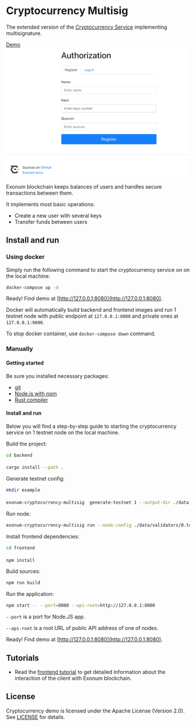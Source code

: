 # Cryptocurrency Multisig

The extended version of the
[Cryptocurrency Service](https://github.com/exonum/exonum/tree/master/examples/cryptocurrency-advanced)
implementing multisignature.

[Demo](https://gfycat.com/ru/someyawningdeer)
![Screenshot](Screenshot.png)


Exonum blockchain keeps balances of users and handles secure
transactions between them.

It implements most basic operations:

- Create a new user with several keys
- Transfer funds between users

## Install and run

### Using docker

Simply run the following command to start the cryptocurrency service on
on the local machine:

```bash
docker-compose up -d
```

Ready! Find demo at [http://127.0.0.1:8080](http://127.0.0.1:8080).

Docker will automatically build backend and frontend images and run 1 testnet node with public endpoint at `127.0.0.1:8000`
and private ones at `127.0.0.1:9000`.

To stop docker container, use `docker-compose down` command.

### Manually

#### Getting started

Be sure you installed necessary packages:

- [git](https://git-scm.com/downloads)
- [Node.js with npm](https://nodejs.org/en/download/)
- [Rust compiler](https://rustup.rs/)

#### Install and run

Below you will find a step-by-step guide to starting the cryptocurrency
service on 1 testnet node on the local machine.

Build the project:

```sh
cd backend

cargo install --path .
```

Generate testnet config:

<!-- markdownlint-disable MD013 -->

```sh
mkdir example

exonum-cryptocurrency-multisig  generate-testnet 1 --output-dir ./data
```


Run node:

```sh
exonum-cryptocurrency-multisig run --node-config ./data/validators/0.toml --db-path ./data/db --public-api-address 0.0.0.0:8000 --private-api-address 127.0.0.1:9000
```

<!-- markdownlint-enable MD013 -->

Install frontend dependencies:

```sh
cd frontend

npm install
```

Build sources:

```sh
npm run build
```

Run the application:

```sh
npm start -- --port=8080 --api-root=http://127.0.0.1:8000
```

`--port` is a port for Node.JS app.

`--api-root` is a root URL of public API address of one of nodes.

Ready! Find demo at [http://127.0.0.1:8080](http://127.0.0.1:8080).

## Tutorials

- Read the
  [frontend tutorial](https://github.com/exonum/exonum/blob/master/examples/cryptocurrency-advanced/tutorial/frontend.md)
  to get detailed information about the interaction of the client with Exonum blockchain.

## License

Cryptocurrency demo is licensed under the Apache License (Version 2.0).
See [LICENSE](LICENSE) for details.
